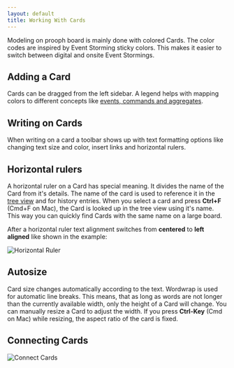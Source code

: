 ```yaml
---
layout: default
title: Working With Cards
---
```


Modeling on prooph board is mainly done with colored Cards. The color codes are inspired by Event Storming sticky colors. This makes it easier to switch between digital and onsite Event Stormings.

## Adding a Card
Cards can be dragged from the left sidebar. A legend helps with mapping colors to different concepts like [events, commands and aggregates]({{site.baseurl}}/event_storming/basic-concepts.html).

## Writing on Cards

When writing on a card a toolbar shows up with text formatting options like changing text size and color, insert links and horizontal rulers.

## Horizontal rulers
A horizontal ruler on a Card has special meaning.
It divides the name of the Card from it's details.
The name of the card is used to reference it in the [tree view]({{site.baseurl}}/collaborative_modelling/tree-view.html) and for history entries.
When you select a card and press **Ctrl+F** (Cmd+F on Mac), the Card is looked up in the tree view using it's name.
This way you can quickly find Cards with the same name on a large board.

After a horizontal ruler text alignment switches from **centered** to **left aligned** like shown in the example:

<img src="{{site.baseurl}}/assets/images/hr_and_lookup.gif" alt="Horizontal Ruler" />

## Autosize

Card size changes automatically according to the text.
Wordwrap is used for automatic line breaks. This means, that as long as words are not longer than the currently available width, only the height of a Card will change.
You can manually resize a Card to adjust the width. If you press **Ctrl-Key** (Cmd on Mac) while resizing, the aspect ratio of the card is fixed.

## Connecting Cards

<img src="{{site.baseurl}}/assets/images/connect.gif" alt="Connect Cards" />
